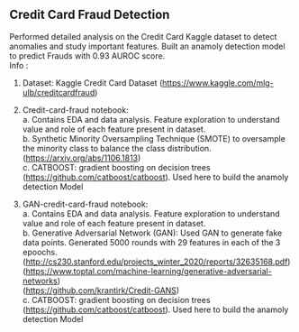 ## Credit Card Fraud Detection
Performed detailed analysis on the Credit Card Kaggle dataset to detect anomalies and study important features. Built an anamoly detection model to predict Frauds with 0.93 AUROC score.</br>
Info : </br>
  1. Dataset: Kaggle Credit Card Dataset (https://www.kaggle.com/mlg-ulb/creditcardfraud)
  2. Credit-card-fraud notebook: </br>
        a. Contains EDA and data analysis. Feature exploration to understand value and role of each feature present in dataset.</br>
        b. Synthetic Minority Oversampling Technique (SMOTE) to oversample the minority class to balance the class distribution. (https://arxiv.org/abs/1106.1813)</br>
        c. CATBOOST: gradient boosting on decision trees (https://github.com/catboost/catboost). Used here to build the anamoly detection Model</br>
        
  3. GAN-credit-card-fraud notebook:</br>
        a. Contains EDA and data analysis. Feature exploration to understand value and role of each feature present in dataset.</br>
        b. Generative Adversarial Network (GAN): Used GAN to generate fake data points. Generated 5000 rounds with 29 features in each of the 3 epoochs. </br>
          (http://cs230.stanford.edu/projects_winter_2020/reports/32635168.pdf) </br>
          (https://www.toptal.com/machine-learning/generative-adversarial-networks)   </br>
          (https://github.com/krantirk/Credit-GANS)</br>
        c. CATBOOST: gradient boosting on decision trees (https://github.com/catboost/catboost). Used here to build the anamoly detection Model</br>
